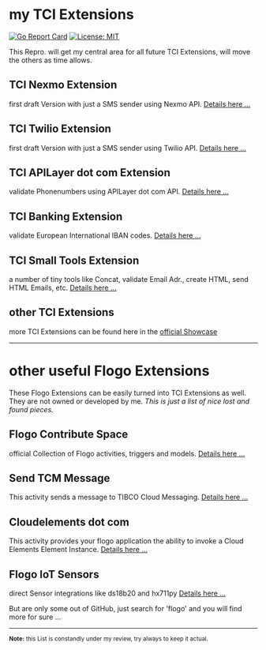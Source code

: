 # my TCI Extensions
[![Go Report Card](https://goreportcard.com/badge/github.com/JGrotex/tci-extensions)](https://goreportcard.com/report/github.com/JGrotex/tci-extensions) [![License: MIT](https://img.shields.io/badge/License-MIT-yellow.svg)](https://opensource.org/licenses/MIT)

This Repro. will get my central area for all future TCI Extensions, will move the others as time allows.

## TCI Nexmo Extension
first draft Version with just a SMS sender using Nexmo API.
[Details here ...](extensions/Nexmo/readme.md)

## TCI Twilio Extension
first draft Version with just a SMS sender using Twilio API.
[Details here ...](https://github.com/JGrotex/tci-wi-twilio-extension)

## TCI APILayer dot com Extension
validate Phonenumbers using APILayer dot com API.
[Details here ...](https://github.com/JGrotex/tci-wi-apilayer-extension)

## TCI Banking Extension
validate European International IBAN codes.
[Details here ...](https://github.com/JGrotex/tci-wi-banking-extension)

## TCI Small Tools Extension
a number of tiny tools like Concat, validate Email Adr., create HTML, send HTML Emails, etc.
[Details here ...](https://github.com/JGrotex/tci-wi-smalltools-extension)

## other TCI Extensions
more TCI Extensions can be found here in the [official Showcase](https://tibcosoftware.github.io/tci-awesome/)

<hr>

# other useful Flogo Extensions
These Flogo Extensions can be easily turned into TCI Extensions as well. They are not owned or developed by me.
<i>This is just a list of nice lost and found pieces.</i>

## Flogo Contribute Space
official Collection of Flogo activities, triggers and models.
[Details here ...](https://github.com/TIBCOSoftware/flogo-contrib)

## Send TCM Message
This activity sends a message to TIBCO Cloud Messaging. 
[Details here ...](https://github.com/jvanderl/flogo-components/tree/master/activity/tcmpub)

## Cloudelements dot com
This activity provides your flogo application the ability to invoke a Cloud Elements Element Instance.
[Details here ...](https://github.com/ghchinoy/cloudelements-flogo)

## Flogo IoT Sensors
direct Sensor integrations like ds18b20 and hx711py
[Details here ...](https://github.com/lhollyer/flogo-activities)

But are only some out of GitHub, just search for 'flogo' and you will find more for sure ...

<hr>
<sub><b>Note:</b> this List is constandly under my review, try always to keep it actual.</sub>

